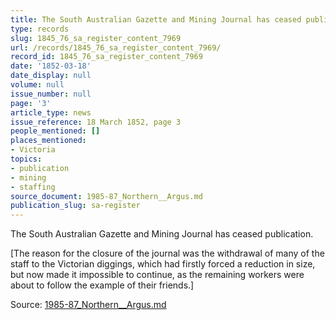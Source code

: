 ```yaml
---
title: The South Australian Gazette and Mining Journal has ceased publication.
type: records
slug: 1845_76_sa_register_content_7969
url: /records/1845_76_sa_register_content_7969/
record_id: 1845_76_sa_register_content_7969
date: '1852-03-18'
date_display: null
volume: null
issue_number: null
page: '3'
article_type: news
issue_reference: 18 March 1852, page 3
people_mentioned: []
places_mentioned:
- Victoria
topics:
- publication
- mining
- staffing
source_document: 1985-87_Northern__Argus.md
publication_slug: sa-register
---
```


The South Australian Gazette and Mining Journal has ceased publication.

[The reason for the closure of the journal was the withdrawal of many of the staff to the Victorian diggings, which had firstly forced a reduction in size, but now made it impossible to continue, as the remaining workers were about to follow the example of their friends.]

Source: [1985-87_Northern__Argus.md](/downloads/markdown/1985-87_Northern__Argus.md)

